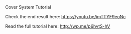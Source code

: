 Cover System Tutorial

Check the end result here: https://youtu.be/imTTYF9eoNc

Read the full tutorial here: http://wp.me/p6hvtS-hV